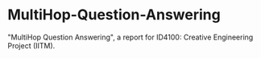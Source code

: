 # MultiHop-Question-Answering
"MultiHop Question Answering", a report for ID4100: Creative Engineering Project (IITM).
